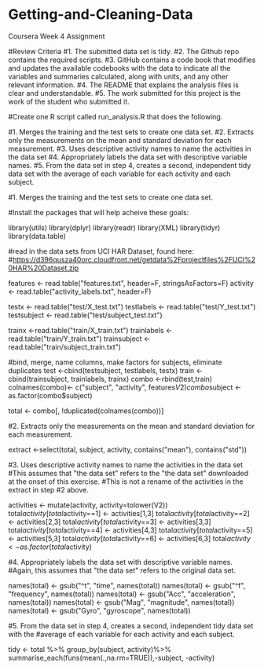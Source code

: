# Getting-and-Cleaning-Data
Coursera Week 4 Assignment

#Review Criteria
#1. The submitted data set is tidy.
#2. The Github repo contains the required scripts.
#3. GitHub contains a code book that modifies and updates the available codebooks with the data to indicate all the variables and summaries calculated, along with units, and any other relevant information.
#4. The README that explains the analysis files is clear and understandable.
#5. The work submitted for this project is the work of the student who submitted it.

#Create one R script called run_analysis.R that does the following.

#1. Merges the training and the test sets to create one data set.
#2. Extracts only the measurements on the mean and standard deviation for each measurement.
#3. Uses descriptive activity names to name the activities in the data set
#4. Appropriately labels the data set with descriptive variable names.
#5. From the data set in step 4, creates a second, independent tidy data set with the average of each variable for each activity and each subject.




#1. Merges the training and the test sets to create one data set.

#Install the packages that will help acheive these goals:

library(utils)
library(dplyr)
library(readr)
library(XML)
library(tidyr)
library(data.table)


#read in the data sets from UCI HAR Dataset, found here:
#https://d396qusza40orc.cloudfront.net/getdata%2Fprojectfiles%2FUCI%20HAR%20Dataset.zip

features <- read.table("features.txt", header=F, stringsAsFactors=F)
activity <- read.table("activity_labels.txt", header=F)

testx <- read.table("test/X_test.txt")
testlabels <- read.table("test/Y_test.txt")
testsubject <- read.table("test/subject_test.txt")

trainx <-read.table("train/X_train.txt")
trainlabels <- read.table("train/Y_train.txt")
trainsubject <- read.table("train/subject_train.txt")


#bind, merge, name columns, make factors for subjects, eliminate duplicates
test <-cbind(testsubject, testlabels, testx)
train <-cbind(trainsubject, trainlabels, trainx)
combo <-rbind(test,train) 
colnames(combo)<- c("subject", "activity", features$V2)
combo$subject <-as.factor(combo$subject)


total <- combo[, !duplicated(colnames(combo))] 




#2. Extracts only the measurements on the mean and standard deviation for each measurement.

extract <-select(total, subject, activity, contains("mean"), contains("std"))
  


#3. Uses descriptive activity names to name the activities in the data set
#This assumes that "the data set" refers to the "the data set" downloaded at the onset of this exercise.
#This is not a rename of the activities in the extract in step #2 above.

activities <- mutate(activity, activity=tolower(V2))
total$activity[total$activity==1] <- activities[1,3]
total$activity[total$activity==2] <- activities[2,3]
total$activity[total$activity==3] <- activities[3,3]
total$activity[total$activity==4] <- activities[4,3]
total$activity[total$activity==5] <- activities[5,3]
total$activity[total$activity==6] <- activities[6,3]
total$activity <- as.factor(total$activity)


#4. Appropriately labels the data set with descriptive variable names.
#Again, this assumes that "the data set" refers to the original data set.

names(total) <- gsub("^t", "time", names(total))
names(total) <- gsub("^f", "frequency", names(total))
names(total) <- gsub("Acc", "acceleration", names(total))
names(total) <- gsub("Mag", "magnitude", names(total))
names(total) <- gsub("Gyro", "gyroscope", names(total))

#5. From the data set in step 4, creates a second, independent tidy data set with the 
#average of each variable for each activity and each subject.

tidy <- total %>%
    group_by(subject, activity)%>%
    summarise_each(funs(mean(.,na.rm=TRUE)),-subject, -activity) 

